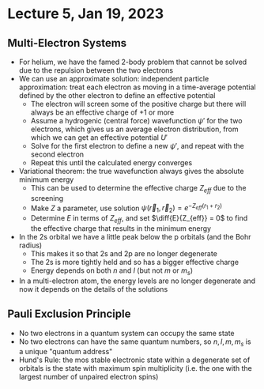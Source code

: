 # Lecture 5, Jan 19, 2023

## Multi-Electron Systems

* For helium, we have the famed 2-body problem that cannot be solved due to the repulsion between the two electrons
* We can use an approximate solution: independent particle approximation: treat each electron as moving in a time-average potential defined by the other electron to define an effective potential
	* The electron will screen some of the positive charge but there will always be an effective charge of +1 or more
	* Assume a hydrogenic (central force) wavefunction $\psi'$ for the two electrons, which gives us an average electron distribution, from which we can get an effective potential $U'$
	* Solve for the first electron to define a new $\psi'$, and repeat with the second electron
	* Repeat this until the calculated energy converges
* Variational theorem: the true wavefunction always gives the absolute minimum energy
	* This can be used to determine the effective charge $Z_{eff}$ due to the screening
	* Make $Z$ a parameter, use solution $\psi(\vec r_1, \vec r_2) = e^{-Z_{eff}(r_1 + r_2)}$
	* Determine $E$ in terms of $Z_{eff}$, and set $\diff{E}{Z_{eff}} = 0$ to find the effective charge that results in the minimum energy
* In the 2s orbital we have a little peak below the p orbitals (and the Bohr radius)
	* This makes it so that 2s and 2p are no longer degenerate
	* The 2s is more tightly held and so has a bigger effective charge
	* Energy depends on both $n$ and $l$ (but not $m$ or $m_s$)
* In a multi-electron atom, the energy levels are no longer degenerate and now it depends on the details of the solutions

## Pauli Exclusion Principle

* No two electrons in a quantum system can occupy the same state
* No two electrons can have the same quantum numbers, so $n, l, m, m_s$ is a unique "quantum address"
* Hund's Rule: the mos stable electronic state within a degenerate set of orbitals is the state with maximum spin multiplicity (i.e. the one with the largest number of unpaired electron spins)

